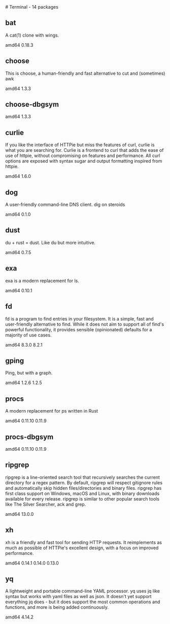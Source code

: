 <!-- terminal.start --># Terminal - 14 packages


## bat

  A cat(1) clone with wings.

<span class="badge arch">amd64</span> <span class="badge version">0.18.3</span>

## choose

  This is choose, a human-friendly and fast alternative to cut and (sometimes) awk

<span class="badge arch">amd64</span> <span class="badge version">1.3.3</span>

## choose-dbgsym



<span class="badge arch">amd64</span> <span class="badge version">1.3.3</span>

## curlie

  If you like the interface of HTTPie but miss the features of curl, curlie is what you are searching for.
  Curlie is a frontend to curl that adds the ease of use of httpie,
  without compromising on features and performance.
  All curl options are exposed with syntax sugar and output formatting inspired from httpie.

<span class="badge arch">amd64</span> <span class="badge version">1.6.0</span>

## dog

  A user-friendly command-line DNS client. dig on steroids

<span class="badge arch">amd64</span> <span class="badge version">0.1.0</span>

## dust

  du + rust = dust. Like du but more intuitive.

<span class="badge arch">amd64</span> <span class="badge version">0.7.5</span>

## exa

  exa is a modern replacement for ls.

<span class="badge arch">amd64</span> <span class="badge version">0.10.1</span>

## fd

  fd is a program to find entries in your filesystem.
  It is a simple, fast and user-friendly alternative to find.
  While it does not aim to support all of find's powerful functionality,
  it provides sensible (opinionated) defaults for a majority of use cases.

<span class="badge arch">amd64</span> <span class="badge version">8.3.0</span> <span class="badge version">8.2.1</span>

## gping

  Ping, but with a graph.

<span class="badge arch">amd64</span> <span class="badge version">1.2.6</span> <span class="badge version">1.2.5</span>

## procs

  A modern replacement for ps written in Rust

<span class="badge arch">amd64</span> <span class="badge version">0.11.10</span> <span class="badge version">0.11.9</span>

## procs-dbgsym



<span class="badge arch">amd64</span> <span class="badge version">0.11.10</span> <span class="badge version">0.11.9</span>

## ripgrep

  ripgrep is a line-oriented search tool that recursively searches the current directory for a regex pattern.
  By default, ripgrep will respect gitignore rules and automatically skip hidden files/directories and binary files.
  ripgrep has first class support on Windows, macOS and Linux, with binary downloads available for every release.
  ripgrep is similar to other popular search tools like The Silver Searcher, ack and grep.

<span class="badge arch">amd64</span> <span class="badge version">13.0.0</span>

## xh

  xh is a friendly and fast tool for sending HTTP requests.
  It reimplements as much as possible of HTTPie's excellent design, with a focus on improved performance.

<span class="badge arch">amd64</span> <span class="badge version">0.14.1</span> <span class="badge version">0.14.0</span> <span class="badge version">0.13.0</span>

## yq

  A lightweight and portable command-line YAML processor. yq uses jq like
  syntax but works with yaml files as well as json.
  It doesn't yet support everything jq  does - but it does support the most
  common operations and functions, and more is being added continuously.

<span class="badge arch">amd64</span> <span class="badge version">4.14.2</span>
<!-- terminal.end -->
